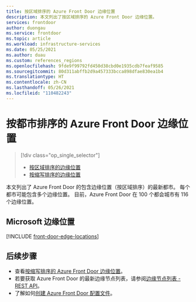 ```yaml
---
title: 按区域排序的 Azure Front Door 边缘位置
description: 本文列出了按区域排序的 Azure Front Door 边缘位置。
services: frontdoor
author: duongau
ms.service: frontdoor
ms.topic: article
ms.workload: infrastructure-services
ms.date: 05/25/2021
ms.author: duau
ms.custom: references_regions
ms.openlocfilehash: 9fde9f99792fd450d38cbd0e1935cdb7feaf9585
ms.sourcegitcommit: 80d311abffb2d9a457333bcca898dfae830ea1b4
ms.translationtype: HT
ms.contentlocale: zh-CN
ms.lasthandoff: 05/26/2021
ms.locfileid: "110482243"
---
```

# <a name="azure-front-door-edge-locations-by-metro"></a>按都市排序的 Azure Front Door 边缘位置
> [!div class="op_single_selector"]
> * [按区域排序的边缘位置](edge-locations-by-region.md)
> * [按缩写排序的边缘位置](edge-locations-abbreviation.md)
> 

本文列出了 Azure Front Door 的包含边缘位置（按区域排序）的最新都市。 每个都市可能包含多个边缘位置。 目前，Azure Front Door 在 100 个都会城市有 116 个边缘位置。

## <a name="microsoft-edge-locations"></a>Microsoft 边缘位置

[!INCLUDE [front-door-edge-locations](../../includes/front-door-edge-locations.md)]

## <a name="next-steps"></a>后续步骤

* 查看[按缩写排序的 Azure Front Door 边缘位置](edge-locations-abbreviation.md)。
* 若要获取 Azure Front Door 的最新边缘节点列表，请参阅[边缘节点列表 - REST API](/rest/api/cdn/cdn/edgenodes/list)。
* 了解如何[创建 Azure Front Door 配置文件](quickstart-create-front-door.md)。
